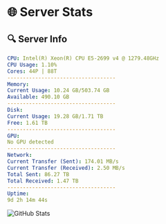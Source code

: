 # 🌐 Server Stats
## 🔍 Server Info
```yaml
CPU: Intel(R) Xeon(R) CPU E5-2699 v4 @ 1279.48GHz
CPU Usage: 1.10%
Cores: 44P | 88T
-----------------------------------
Memory:
Current Usage: 10.24 GB/503.74 GB
Available: 490.10 GB
-----------------------------------
Disk:
Current Usage: 19.28 GB/1.71 TB
Free: 1.61 TB
-----------------------------------
GPU:
No GPU detected
-----------------------------------
Network:
Current Transfer (Sent): 174.01 MB/s
Current Transfer (Received): 2.50 MB/s
Total Sent: 86.27 TB
Total Received: 1.47 TB
-----------------------------------
Uptime:
9d 2h 14m 44s
```
![GitHub Stats](https://img.shields.io/badge/Updated-2025-02-17_00:58:02-blue)